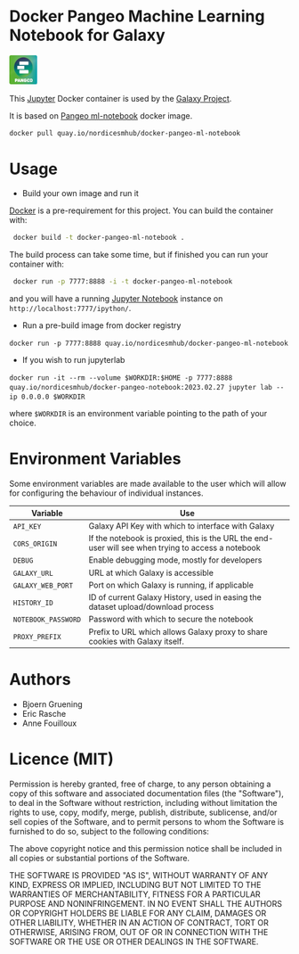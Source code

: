 Docker Pangeo Machine Learning Notebook for Galaxy
====================================================


<img src="pangeo64x64.png" width="50"/>

This [Jupyter](http://jupyter.org/) Docker container is used by the [Galaxy Project](https://galaxyproject.org/).

It is based on [Pangeo ml-notebook](https://github.com/pangeo-data/pangeo-docker-images) docker image.

```bash
docker pull quay.io/nordicesmhub/docker-pangeo-ml-notebook
```

Usage
=====

* Build your own image and run it

 [Docker](https://www.docker.com) is a pre-requirement for this project. You can build the container with:
 ```bash
  docker build -t docker-pangeo-ml-notebook . 
 ```
 The build process can take some time, but if finished you can run your container with:
 ```bash
  docker run -p 7777:8888 -i -t docker-pangeo-ml-notebook
 ```
 and you will have a running [Jupyter Notebook](http://jupyter.org) instance on ``http://localhost:7777/ipython/``.

* Run a pre-build image from docker registry

 ``docker run -p 7777:8888 quay.io/nordicesmhub/docker-pangeo-ml-notebook ``  

* If you wish to run jupyterlab
 
 ``docker run -it --rm --volume $WORKDIR:$HOME -p 7777:8888 quay.io/nordicesmhub/docker-pangeo-notebook:2023.02.27 jupyter lab --ip 0.0.0.0 $WORKDIR ``  

where `$WORKDIR` is an environment variable pointing to the path of your choice.

Environment Variables
=====================

Some environment variables are made available to the user which will allow for configuring the behaviour of individual instances.

Variable            | Use
------------------- | ---
`API_KEY`           | Galaxy API Key with which to interface with Galaxy
`CORS_ORIGIN`       | If the notebook is proxied, this is the URL the end-user will see when trying to access a notebook
`DEBUG`             | Enable debugging mode, mostly for developers
`GALAXY_URL`        | URL at which Galaxy is accessible
`GALAXY_WEB_PORT`   | Port on which Galaxy is running, if applicable
`HISTORY_ID`        | ID of current Galaxy History, used in easing the dataset upload/download process
`NOTEBOOK_PASSWORD` | Password with which to secure the notebook
`PROXY_PREFIX`      | Prefix to URL which allows Galaxy proxy to share cookies with Galaxy itself.


Authors
=======

 * Bjoern Gruening
 * Eric Rasche
 * Anne Fouilloux

Licence (MIT)
=============

Permission is hereby granted, free of charge, to any person obtaining a copy
of this software and associated documentation files (the "Software"), to deal
in the Software without restriction, including without limitation the rights
to use, copy, modify, merge, publish, distribute, sublicense, and/or sell
copies of the Software, and to permit persons to whom the Software is
furnished to do so, subject to the following conditions:

The above copyright notice and this permission notice shall be included in
all copies or substantial portions of the Software.

THE SOFTWARE IS PROVIDED "AS IS", WITHOUT WARRANTY OF ANY KIND, EXPRESS OR
IMPLIED, INCLUDING BUT NOT LIMITED TO THE WARRANTIES OF MERCHANTABILITY,
FITNESS FOR A PARTICULAR PURPOSE AND NONINFRINGEMENT. IN NO EVENT SHALL THE
AUTHORS OR COPYRIGHT HOLDERS BE LIABLE FOR ANY CLAIM, DAMAGES OR OTHER
LIABILITY, WHETHER IN AN ACTION OF CONTRACT, TORT OR OTHERWISE, ARISING FROM,
OUT OF OR IN CONNECTION WITH THE SOFTWARE OR THE USE OR OTHER DEALINGS IN
THE SOFTWARE.
